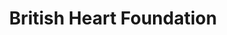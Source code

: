 ---
title: "British Heart Foundation"
url: /haywards-heath/british-heart-foundation/
shop: Gebrauchtwaren
---